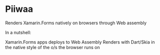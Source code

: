 # Piiwaa
Renders Xamarin.Forms natively on browsers through Web assembly

In a nutshell:

Xamarin.Forms apps deploys to Web Assembly
Renders with Dart/Skia in the native style of the o/s the browser runs on
